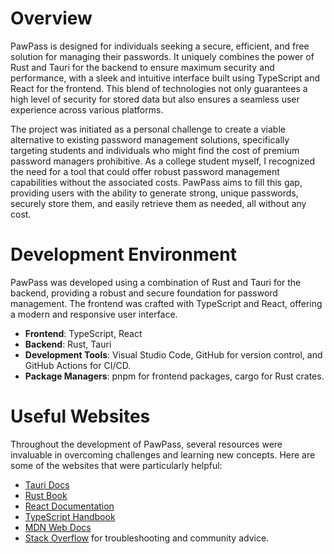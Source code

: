 # Overview

PawPass is designed for individuals seeking a secure, efficient, and free solution for managing their passwords. It uniquely combines the power of Rust and Tauri for the backend to ensure maximum security and performance, with a sleek and intuitive interface built using TypeScript and React for the frontend. This blend of technologies not only guarantees a high level of security for stored data but also ensures a seamless user experience across various platforms.

The project was initiated as a personal challenge to create a viable alternative to existing password management solutions, specifically targeting students and individuals who might find the cost of premium password managers prohibitive. As a college student myself, I recognized the need for a tool that could offer robust password management capabilities without the associated costs. PawPass aims to fill this gap, providing users with the ability to generate strong, unique passwords, securely store them, and easily retrieve them as needed, all without any cost.



# Development Environment

PawPass was developed using a combination of Rust and Tauri for the backend, providing a robust and secure foundation for password management. The frontend was crafted with TypeScript and React, offering a modern and responsive user interface.

- **Frontend**: TypeScript, React
- **Backend**: Rust, Tauri
- **Development Tools**: Visual Studio Code, GitHub for version control, and GitHub Actions for CI/CD.
- **Package Managers**: pnpm for frontend packages, cargo for Rust crates.

# Useful Websites

Throughout the development of PawPass, several resources were invaluable in overcoming challenges and learning new concepts. Here are some of the websites that were particularly helpful:

* [Tauri Docs](https://tauri.studio/docs/getting-started/intro)
* [Rust Book](https://doc.rust-lang.org/book/)
* [React Documentation](https://reactjs.org/docs/getting-started.html)
* [TypeScript Handbook](https://www.typescriptlang.org/docs/handbook/intro.html)
* [MDN Web Docs](https://developer.mozilla.org/en-US/)
* [Stack Overflow](https://stackoverflow.com/) for troubleshooting and community advice.
